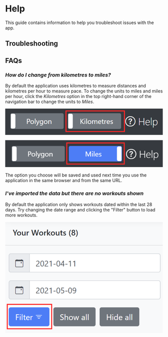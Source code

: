 # Help

This guide contains information to help you troubleshoot issues with the app.

## Troubleshooting

## FAQs

### _How do I change from kilometres to miles?_

By default the application uses kilometres to measure distances and kilometres
per hour to measure pace. To change the units to miles and miles per hour, click
the _Kilometres_ option in the top right-hand corner of the navigation bar to
change the units to _Miles_.

![Kilometers/kph](./images/kilometers.png "Kilometers selected")

![Miles/mph](./images/miles.png "Miles selected")

The option you choose will be saved and used next time you use the application
in the same browser and from the same URL.

### _I've imported the data but there are no workouts shown_

By default the application only shows workouts dated within the last 28 days.
Try changing the date range and clicking the "Filter" button to load more
workouts.

![Filtering](./images/filter.png "Filtering workouts")
